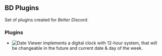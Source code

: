 ## BD Plugins
Set of plugins created for *Better Discord*.
### Plugins
* ![Date Viewer](https://github.com/hammy13/BDPlugins/tree/master/plugins/dateViewer) implements a digital clock with 12-hour system, that will be changeable in the future and current date & day of the week.
